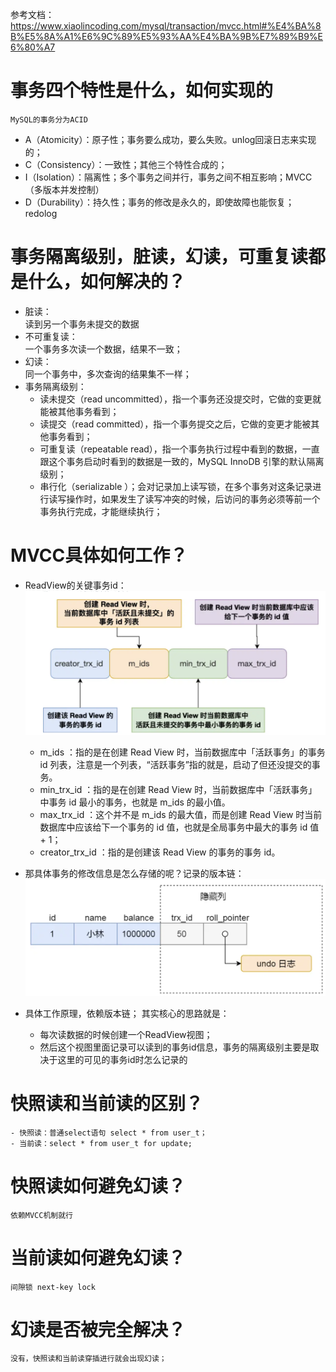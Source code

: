 参考文档：https://www.xiaolincoding.com/mysql/transaction/mvcc.html#%E4%BA%8B%E5%8A%A1%E6%9C%89%E5%93%AA%E4%BA%9B%E7%89%B9%E6%80%A7
# 事务四个特性是什么，如何实现的
    MySQL的事务分为ACID
- A（Atomicity）：原子性；事务要么成功，要么失败。unlog回滚日志来实现的；
- C（Consistency）：一致性；其他三个特性合成的；
- I（Isolation）：隔离性；多个事务之间并行，事务之间不相互影响；MVCC（多版本并发控制）
- D（Durability）：持久性；事务的修改是永久的，即使故障也能恢复；redolog
# 事务隔离级别，脏读，幻读，可重复读都是什么，如何解决的？
- 脏读：  
    读到另一个事务未提交的数据
- 不可重复读：  
    一个事务多次读一个数据，结果不一致；
- 幻读：  
    同一个事务中，多次查询的结果集不一样；
- 事务隔离级别：
    - 读未提交（read uncommitted），指一个事务还没提交时，它做的变更就能被其他事务看到；
    - 读提交（read committed），指一个事务提交之后，它做的变更才能被其他事务看到；
    - 可重复读（repeatable read），指一个事务执行过程中看到的数据，一直跟这个事务启动时看到的数据是一致的，MySQL InnoDB 引擎的默认隔离级别；
    - 串行化（serializable ）；会对记录加上读写锁，在多个事务对这条记录进行读写操作时，如果发生了读写冲突的时候，后访问的事务必须等前一个事务执行完成，才能继续执行；
# MVCC具体如何工作？
- ReadView的关键事务id：
    ![ReadView视图](images/readview.png)
    - m_ids ：指的是在创建 Read View 时，当前数据库中「活跃事务」的事务 id 列表，注意是一个列表，“活跃事务”指的就是，启动了但还没提交的事务。
    - min_trx_id ：指的是在创建 Read View 时，当前数据库中「活跃事务」中事务 id 最小的事务，也就是 m_ids 的最小值。
    - max_trx_id ：这个并不是 m_ids 的最大值，而是创建 Read View 时当前数据库中应该给下一个事务的 id 值，也就是全局事务中最大的事务 id 值 + 1；
    - creator_trx_id ：指的是创建该 Read View 的事务的事务 id。
    
- 那具体事务的修改信息是怎么存储的呢？记录的版本链：
    ![版本链视图](images/版本链.png)
- 具体工作原理，依赖版本链；
    其实核心的思路就是：
    - 每次读数据的时候创建一个ReadView视图；
    - 然后这个视图里面记录可以读到的事务id信息，事务的隔离级别主要是取决于这里的可见的事务id时怎么记录的
# 快照读和当前读的区别？
    - 快照读：普通select语句 select * from user_t；
    - 当前读：select * from user_t for update; 
# 快照读如何避免幻读？
    依赖MVCC机制就行
# 当前读如何避免幻读？
    间隙锁 next-key lock
# 幻读是否被完全解决？
    没有，快照读和当前读穿插进行就会出现幻读；
